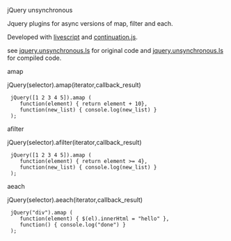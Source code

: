 jQuery unsynchronous

Jquery plugins for async versions of map, filter and each. 


Developed with [livescript](http://livescript.net/) and [continuation.js](https://github.com/BYVoid/continuation).


see [jquery.unsynchronous.ls](https://github.com/francescoagati/jquery.unsynchronous/blob/master/lib/jquery.unsynchronous.ls) for original code
and [jquery.unsynchronous.ls](https://github.com/francescoagati/jquery.unsynchronous/blob/master/lib/jquery.unsynchronous.js) for compiled code.


amap

jQuery(selector).amap(iterator,callback_result)

```
 jQuery([1 2 3 4 5]).amap (
    function(element) { return element + 10}, 
    function(new_list) { console.log(new_list) }
 );
```

afilter

jQuery(selector).afilter(iterator,callback_result)

```
 jQuery([1 2 3 4 5]).amap (
    function(element) { return element >= 4}, 
    function(new_list) { console.log(new_list) }
 );
```

aeach

jQuery(selector).aeach(iterator,callback_result)

```
 jQuery("div").amap (
    function(element) { $(el).innerHtml = "hello" }, 
    function() { console.log("done") }
 );
```